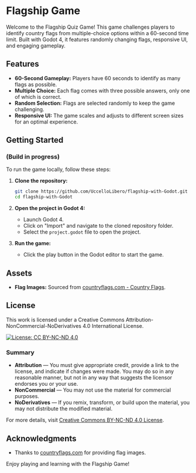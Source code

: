 # Flagship Game

Welcome to the Flagship Quiz Game! This game challenges players to identify country flags from multiple-choice options within a 60-second time limit. Built with Godot 4, it features randomly changing flags, responsive UI, and engaging gameplay.

## Features

- **60-Second Gameplay:** Players have 60 seconds to identify as many flags as possible.
- **Multiple Choice:** Each flag comes with three possible answers, only one of which is correct.
- **Random Selection:** Flags are selected randomly to keep the game challenging.
- **Responsive UI:** The game scales and adjusts to different screen sizes for an optimal experience.

## Getting Started

### (Build in progress)

To run the game locally, follow these steps:

1. **Clone the repository:**
	```sh
	git clone https://github.com/UccelloLibero/flagship-with-Godot.git
	cd flagship-with-Godot
	```

2. **Open the project in Godot 4:**
	- Launch Godot 4.
	- Click on "Import" and navigate to the cloned repository folder.
	- Select the `project.godot` file to open the project.

3. **Run the game:**
	- Click the play button in the Godot editor to start the game.

## Assets

- **Flag Images:** Sourced from [countryflags.com - Country Flags](https://www.countryflags.com/image-overview/).

## License

This work is licensed under a Creative Commons Attribution-NonCommercial-NoDerivatives 4.0 International License. 

[![License: CC BY-NC-ND 4.0](https://licensebuttons.net/l/by-nc-nd/4.0/88x31.png)](http://creativecommons.org/licenses/by-nc-nd/4.0/)

### Summary
- **Attribution** — You must give appropriate credit, provide a link to the license, and indicate if changes were made. You may do so in any reasonable manner, but not in any way that suggests the licensor endorses you or your use.
- **NonCommercial** — You may not use the material for commercial purposes.
- **NoDerivatives** — If you remix, transform, or build upon the material, you may not distribute the modified material.

For more details, visit [Creative Commons BY-NC-ND 4.0 License](http://creativecommons.org/licenses/by-nc-nd/4.0/).


## Acknowledgments

- Thanks to [countryflags.com](https://www.countryflags.com/about/) for providing flag images.

Enjoy playing and learning with the Flagship Game!

